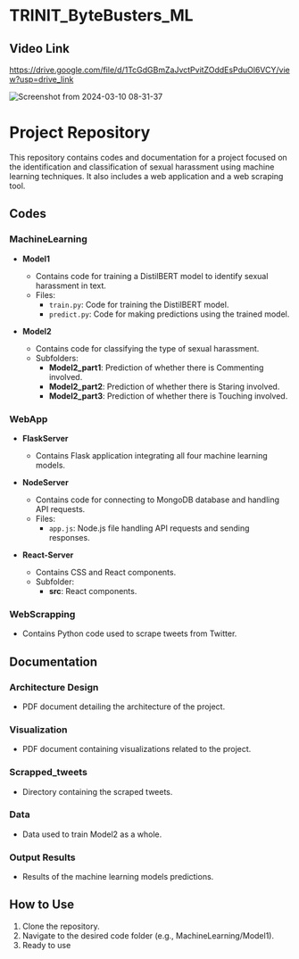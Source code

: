 # TRINIT_ByteBusters_ML 

## Video Link
https://drive.google.com/file/d/1TcGdGBmZaJvctPvitZOddEsPduOl6VCY/view?usp=drive_link

![Screenshot from 2024-03-10 08-31-37](https://github.com/PRATEEK-VERNEKAR/TRINIT_ByteBusters_ML/assets/107637873/407cb3ef-d19a-4a9e-8368-2f6929e28dd4)

# Project Repository

This repository contains codes and documentation for a project focused on the identification and classification of sexual harassment using machine learning techniques. It also includes a web application and a web scraping tool.

## Codes

### MachineLearning
- **Model1**
  - Contains code for training a DistilBERT model to identify sexual harassment in text.
  - Files:
    - `train.py`: Code for training the DistilBERT model.
    - `predict.py`: Code for making predictions using the trained model.

- **Model2**
  - Contains code for classifying the type of sexual harassment.
  - Subfolders:
    - **Model2_part1**: Prediction of whether there is Commenting involved.
    - **Model2_part2**: Prediction of whether there is Staring involved.
    - **Model2_part3**: Prediction of whether there is Touching involved.

### WebApp
- **FlaskServer**
  - Contains Flask application integrating all four machine learning models.
  
- **NodeServer**
  - Contains code for connecting to MongoDB database and handling API requests.
  - Files:
    - `app.js`: Node.js file handling API requests and sending responses.

- **React-Server**
  - Contains CSS and React components.
  - Subfolder:
    - **src**: React components.

### WebScrapping
- Contains Python code used to scrape tweets from Twitter.

## Documentation

### Architecture Design
- PDF document detailing the architecture of the project.

### Visualization
- PDF document containing visualizations related to the project.

### Scrapped_tweets
- Directory containing the scraped tweets.

### Data
- Data used to train Model2 as a whole.

### Output Results
- Results of the machine learning models predictions.

## How to Use
1. Clone the repository.
2. Navigate to the desired code folder (e.g., MachineLearning/Model1).
3. Ready to use


